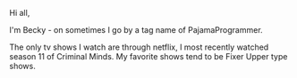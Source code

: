 Hi all,

I'm Becky - on sometimes I go by a tag name of PajamaProgrammer.

The only tv shows I watch are through netflix, I most recently watched season 11 of Criminal Minds. My favorite shows tend to be Fixer Upper type shows.